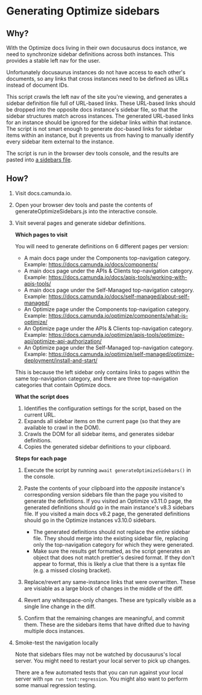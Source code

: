 # Generating Optimize sidebars

## Why?

With the Optimize docs living in their own docusaurus docs instance, we need to synchronize sidebar definitions across both instances. This provides a stable left nav for the user.

Unfortunately docusaurus instances do not have access to each other's documents, so any links that cross instances need to be defined as URLs instead of document IDs.

This script crawls the left nav of the site you're viewing, and generates a sidebar definition file full of URL-based links. These URL-based links should be dropped into the opposite docs instance's sidebar file, so that the sidebar structures match across instances. The generated URL-based links for an instance should be ignored for the sidebar links within that instance. The script is not smart enough to generate doc-based links for sidebar items within an instance, but it prevents us from having to manually identify every sidebar item external to the instance.

The script is run in the browser dev tools console, and the results are pasted into [a sidebars file](../howtos/versioning.md#structure).

## How?

1. Visit docs.camunda.io.
2. Open your browser dev tools and paste the contents of generateOptimizeSidebars.js into the interactive console.
3. Visit several pages and generate sidebar definitions.

   **Which pages to visit**

   You will need to generate definitions on 6 different pages per version:

   - A main docs page under the Components top-navigation category. Example: https://docs.camunda.io/docs/components/
   - A main docs page under the APIs & Clients top-navigation category. Example: https://docs.camunda.io/docs/apis-tools/working-with-apis-tools/
   - A main docs page under the Self-Managed top-navigation category. Example: https://docs.camunda.io/docs/self-managed/about-self-managed/
   - An Optimize page under the Components top-navigation category. Example: https://docs.camunda.io/optimize/components/what-is-optimize/
   - An Optimize page under the APIs & Clients top-navigation category. Example: https://docs.camunda.io/optimize/apis-tools/optimize-api/optimize-api-authorization/
   - An Optimize page under the Self-Managed top-navigation category. Example: https://docs.camunda.io/optimize/self-managed/optimize-deployment/install-and-start/

   This is because the left sidebar only contains links to pages within the same top-navigation category, and there are three top-navigation categories that contain Optimize docs.

   **What the script does**

   1. Identifies the configuration settings for the script, based on the current URL.
   2. Expands all sidebar items on the current page (so that they are available to crawl in the DOM).
   3. Crawls the DOM for all sidebar items, and generates sidebar definitions.
   4. Copies the generated sidebar definitions to your clipboard.

   **Steps for each page**

   1. Execute the script by running `await generateOptimizeSidebars()` in the console.
   2. Paste the contents of your clipboard into the _opposite_ instance's corresponding version sidebars file than the page you visited to generate the definitions. If you visited an Optimize v3.11.0 page, the generated definitions should go in the main instance's v8.3 sidebars file. If you visited a main docs v8.2 page, the generated definitions should go in the Optimize instances v3.10.0 sidebars.

      - The generated definitions should not replace the _entire_ sidebar file. They should merge into the existing sidebar file, replacing only the top-navigation category for which they were generated.
      - Make sure the results get formatted, as the script generates an object that does not match prettier's desired format. If they don't appear to format, this is likely a clue that there is a syntax file (e.g. a missed closing bracket).

   3. Replace/revert any same-instance links that were overwritten. These are visiable as a large block of changes in the middle of the diff.
   4. Revert any whitespace-only changes. These are typically visible as a single line change in the diff.
   5. Confirm that the remaining changes are meaningful, and commit them. These are the sidebars items that have drifted due to having multiple docs instances.

4. Smoke-test the navigation locally

   Note that sidebars files may not be watched by docusaurus's local server. You might need to restart your local server to pick up changes.

   There are a few automated tests that you can run against your local server with `npm run test:regression`. You might also want to perform some manual regression testing.
